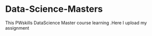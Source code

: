 # Data-Science-Masters
This PWskills DataScience Master course learning .Here I upload my assignment
